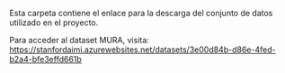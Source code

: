 Esta carpeta contiene el enlace para la descarga del conjunto de datos utilizado en el proyecto.

Para acceder al dataset MURA, visita:
https://stanfordaimi.azurewebsites.net/datasets/3e00d84b-d86e-4fed-b2a4-bfe3effd661b
